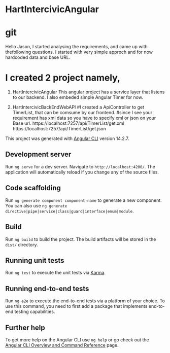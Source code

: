 # HartIntercivicAngular

# git 

Hello Jason, 
I started analysing the requirements, and came up with thefollowing questions.
I started with very simple approch and for now hardcoded data and base URL. 

# I created 2 project namely, 
1. HartIntercivicAngular
  This angular project has a service layer that listens to our backend.
  I also embeded simple Angular Timer for now. 
  
2. HartIntercivicBackEndWebAPI
  #I created a ApiController to get TimerList, that can be comsume by our frontend.
  #since I see your requirement has xml data so you have to specify  xml or json on your Base url.
  https://localhost:7257/api/TimerList/get.xml
  https://localhost:7257/api/TimerList/get.json
  

This project was generated with [Angular CLI](https://github.com/angular/angular-cli) version 14.2.7.

## Development server

Run `ng serve` for a dev server. Navigate to `http://localhost:4200/`. The application will automatically reload if you change any of the source files.

## Code scaffolding

Run `ng generate component component-name` to generate a new component. You can also use `ng generate directive|pipe|service|class|guard|interface|enum|module`.

## Build

Run `ng build` to build the project. The build artifacts will be stored in the `dist/` directory.

## Running unit tests

Run `ng test` to execute the unit tests via [Karma](https://karma-runner.github.io).

## Running end-to-end tests

Run `ng e2e` to execute the end-to-end tests via a platform of your choice. To use this command, you need to first add a package that implements end-to-end testing capabilities.

## Further help

To get more help on the Angular CLI use `ng help` or go check out the [Angular CLI Overview and Command Reference](https://angular.io/cli) page.
